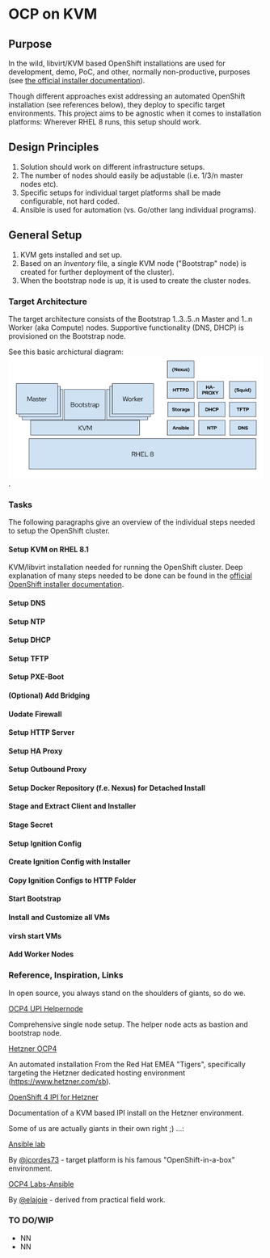 # OCP on KVM

## Purpose
In the wild, libvirt/KVM based OpenShift installations are used for development, demo, PoC, and other, normally non-productive, purposes (see [the official installer documentation](https://github.com/openshift/installer/tree/master/docs/dev/libvirt])). 


Though different approaches exist addressing an automated OpenShift installation (see references below), they deploy to specific target environments. This project aims to be agnostic when it comes to installation platforms: Wherever RHEL 8 runs, this setup should work.


## Design Principles

  1. Solution should work on different infrastructure setups.
  1. The number of nodes should easily be adjustable (i.e. 1/3/n master nodes etc).
  1. Specific setups for individual target platforms shall be made configurable, not hard coded.
  1. Ansible is used for automation (vs. Go/other lang individual programs).


## General Setup

  1. KVM gets installed and set up.
  1. Based on an _Inventory_ file, a single KVM node ("Bootstrap" node) is created for further deployment of the cluster).
  1. When the bootstrap node is up, it is used to create the cluster nodes.


### Target Architecture

The target architecture consists of the Bootstrap 1..3..5..n Master and 1..n Worker (aka Compute) nodes. Supportive functionality (DNS, DHCP) is provisioned on the Bootstrap node.

See this basic archictural diagram: ![High Level Architecture](/documentation/images/general_architecture.png).


### Tasks
The following paragraphs give an overview of the individual steps needed to setup the OpenShift cluster.

#### Setup KVM on RHEL 8.1

KVM/libvirt installation needed for running the OpenShift cluster. Deep explanation of many steps needed to be done can be found in the [official OpenShift installer documentation](https://github.com/openshift/installer/tree/master/docs/dev/libvirt).

#### Setup DNS

#### Setup NTP

#### Setup DHCP

#### Setup TFTP

#### Setup PXE-Boot

#### (Optional) Add Bridging

#### Uodate Firewall 

#### Setup HTTP Server 

#### Setup HA Proxy

#### Setup Outbound Proxy

#### Setup Docker Repository (f.e. Nexus) for Detached Install

#### Stage and Extract Client and Installer

#### Stage Secret

#### Setup Ignition Config

#### Create Ignition Config with Installer

#### Copy Ignition Configs to HTTP Folder

#### Start Bootstrap

#### Install and Customize all VMs

#### virsh start VMs

#### Add Worker Nodes

### Reference, Inspiration, Links

In open source, you always stand on the shoulders of giants, so do we.

[OCP4 UPI Helpernode](https://github.com/christianh814/ocp4-upi-helpernode)

Comprehensive single node setup. The helper node acts as bastion and bootstrap node.

[Hetzner OCP4](https://github.com/RedHat-EMEA-SSA-Team/hetzner-ocp4)

An automated installation From the Red Hat EMEA "Tigers", specifically targeting the Hetzner dedicated hosting environment (https://www.hetzner.com/sb).

[OpenShift 4 IPI for Hetzner](https://jicken.gitbook.io/blog/guides/openshift-4-ipi-kvm-install-on-a-hetzner-root-server)

Documentation of a KVM based IPI install on the Hetzner environment.

Some of us are actually giants in their own right ;) ...:

[Ansible lab](https://github.com/elajoie/lab.local)

By [@jcordes73](https://github.com/jcordes73) - target platform is his famous "OpenShift-in-a-box" environment.

[OCP4 Labs-Ansible](https://github.com/jcordes73/ocp4labs-ansible)

By [@elajoie](https://github.com/elajoie) - derived from practical field work.

### TO DO/WIP

  * NN
  * NN
